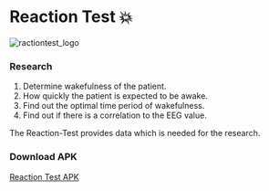 # Reaction Test :boom:

![ractiontest_logo](https://cloud.githubusercontent.com/assets/7879175/17363972/d903443e-597d-11e6-8ddc-c54ff9a0ebaa.png)


### Research
1. Determine wakefulness of the patient.
2. How quickly the patient is expected to be awake.
3. Find out the optimal time period of wakefulness.
4. Find out if there is a correlation to the EEG value.

The Reaction-Test provides data which is needed for the research.


### Download APK
[Reaction Test APK](https://www.dropbox.com/s/i19mo59z8mxrbvm/app-debug.apk?dl=1)

